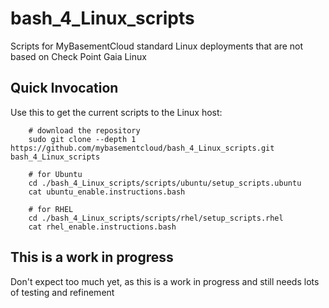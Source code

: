 # bash_4_Linux_scripts

Scripts for MyBasementCloud standard Linux deployments that are not based on Check Point Gaia Linux

## Quick Invocation

Use this to get the current scripts to the Linux host:

        # download the repository
        sudo git clone --depth 1 https://github.com/mybasementcloud/bash_4_Linux_scripts.git bash_4_Linux_scripts
        
        # for Ubuntu
        cd ./bash_4_Linux_scripts/scripts/ubuntu/setup_scripts.ubuntu
        cat ubuntu_enable.instructions.bash

        # for RHEL
        cd ./bash_4_Linux_scripts/scripts/rhel/setup_scripts.rhel
        cat rhel_enable.instructions.bash

## This is a work in progress

Don't expect too much yet, as this is a work in progress and still needs lots of testing and refinement
